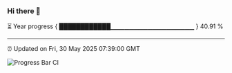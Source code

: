 ### Hi there 👋

⏳ Year progress { ████████████▁▁▁▁▁▁▁▁▁▁▁▁▁▁▁▁▁▁ } 40.91 %

---

⏰ Updated on Fri, 30 May 2025 07:39:00 GMT

![Progress Bar CI](https://github.com/IshwaranRudhara/GIT-ACTION/workflows/Progress%20Bar%20CI/badge.svg)
